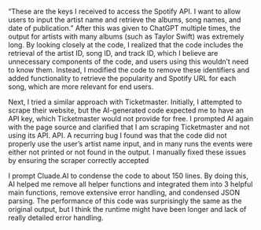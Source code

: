 “These are the keys I received to access the Spotify API. I want to allow users to input the artist name and retrieve the albums, song names, and date of publication.”  After this was given to ChatGPT multiple times, the output for artists with many albums (such as Taylor Swift) was extremely long. By looking closely at the code, I realized that the code includes the retrieval of the artist ID, song ID, and track ID, which I believe are unnecessary components of the code, and users using this wouldn’t need to know them.  Instead, I modified the code to remove these identifiers and added functionality to retrieve the popularity and Spotify URL for each song, which are more relevant for end users.

Next, I tried a similar approach with Ticketmaster. Initially, I attempted to scrape their website, but the AI-generated code expected me to have an API key, which Ticketmaster would not provide for free. I prompted AI again with the page source and clarified that I am scraping Ticketmaster and not using its API. API. A recurring bug I found was that the code did not properly use the user’s artist name input, and in many runs the events were either not printed or not found in the output. I manually fixed these issues by ensuring the scraper correctly accepted 

I prompt Cluade.AI to condense the code to about 150 lines. By doing this, AI helped me remove all helper functions and integrated them into 3 helpful main functions, remove extensive error handling, and condensed JSON parsing. The performance of this code was surprisingly the same as the original output, but I think the runtime might have been longer and lack of really detailed error handling. 

